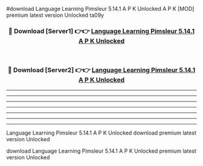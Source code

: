 #download Language Learning Pimsleur 5.14.1 A P K Unlocked  A P K [MOD] premium latest version Unlocked ta09y 



<div align="center">
<h3>🔴 Download [Server1] 👉👉 <a href="https://apkdownload2.web.app/">Language Learning Pimsleur 5.14.1 A P K Unlocked </a></h3><br>

<h3>🔴 Download [Server2] 👉👉 <a href="https://apkdownload2.web.app/">Language Learning Pimsleur 5.14.1 A P K Unlocked </a></h3>
</div>





----------------------------------------------------------

----------------------------------------------------------

----------------------------------------------------------

----------------------------------------------------------

----------------------------------------------------------

----------------------------------------------------------

----------------------------------------------------------

Language Learning Pimsleur 5.14.1 A P K Unlocked  download premium latest version Unlocked

download Language Learning Pimsleur 5.14.1 A P K Unlocked  premium latest version Unlocked

